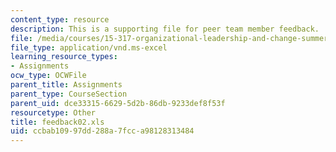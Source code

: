 ```yaml
---
content_type: resource
description: This is a supporting file for peer team member feedback.
file: /media/courses/15-317-organizational-leadership-and-change-summer-2009/ccbab10997dd288a7fcca98128313484_feedback02.xls
file_type: application/vnd.ms-excel
learning_resource_types:
- Assignments
ocw_type: OCWFile
parent_title: Assignments
parent_type: CourseSection
parent_uid: dce33315-6629-5d2b-86db-9233def8f53f
resourcetype: Other
title: feedback02.xls
uid: ccbab109-97dd-288a-7fcc-a98128313484
---
```

